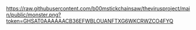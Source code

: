 https://raw.githubusercontent.com/b00mstickchainsaw/thevirusproject/main/public/monster.png?token=GHSAT0AAAAAACB36EFWBLOUANFTXG6WKCRWZCO4FYQ